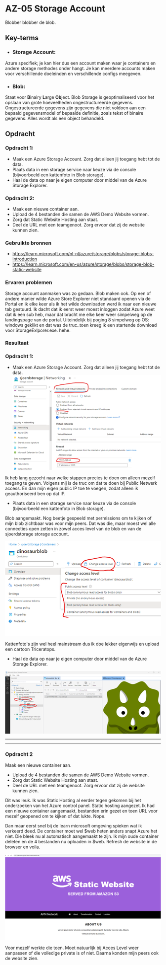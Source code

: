 # AZ-05 Storage Account
Blobber blobber de blob. 

## Key-terms
- ### **Storage Account**:
Azure specifiek; je kan hier dus een account maken waar je containers en andere storage methodes onder hangt. Je kan meerdere accounts maken voor verschillende doeleinden en verschillende configs meegeven.

- ### **Blob**: 
Staat voor **B**inairy **L**arge **Ob**ject. Blob Storage is geoptimaliseerd voor het opslaan van grote hoeveelheden ongestructureerde gegevens. Ongestructureerde gegevens zijn gegevens die niet voldoen aan een bepaald gegevensmodel of bepaalde definitie, zoals tekst of binaire gegevens. Alles wordt als een object behandeld. 


## Opdracht
### Opdracht 1:
- Maak een Azure Storage Account. Zorg dat alleen jij toegang hebt tot de data.
- Plaats data in een storage service naar keuze via de console (bijvoorbeeld een kattenfoto in Blob storage).
- Haal de data op naar je eigen computer door middel van de Azure Storage Explorer.

### Opdracht 2:
- Maak een nieuwe container aan.
- Upload de 4 bestanden die samen de AWS Demo Website vormen.
- Zorg dat Static Website Hosting aan staat.
- Deel de URL met een teamgenoot. Zorg ervoor dat zij de website kunnen zien.


### Gebruikte bronnen
- https://learn.microsoft.com/nl-nl/azure/storage/blobs/storage-blobs-introduction
- https://learn.microsoft.com/en-us/azure/storage/blobs/storage-blob-static-website



### Ervaren problemen
Storage account aanmaken was zo gedaan. Blob maken ook. Op een of andere manier wilde Azure Store Explorer niet standaard openen via de Portal en ik elke keer als ik het wilde downloaden werd ik naar een nieuwe tab gestuurd. Ik dacht dat ik eerst weer moest inloggen zodat Azure weet dat ik een sub heb, maar dat bracht me elke keer weer simpelweg op de landingspage van de portal. Uiteindelijk bij poging 8 simpelweg op OS: windows geklikt en dat was de truc..toen kreeg ik een startende download voor StorageExlporer.exe. hehe. 


### Resultaat
### Opdracht 1:
- Maak een Azure Storage Account. Zorg dat alleen jij toegang hebt tot de data.
![Alt text](../00_includes/AZ-05-storage_mypubip.png)

Ik heb lang gezocht naar welke stappen precies te doen om alleen mezelf toegang te geven. Volgens mij is de truc om dat te doen bij Public Netwerk access. En dan mijn eigen public IP toe te voegen, zodat alleen ik geauthoriseerd ben op dat IP. 

- Plaats data in een storage service naar keuze via de console (bijvoorbeeld een kattenfoto in Blob storage).

Blob aangemaakt. Nog beetje gespeeld met permissions om te kijken of mijn blob zichtbaar was voor mijn peers. Dat was die, maar moest wel alle connecties open zetten in zowel acces level van de blob en van de sjoerdstorage storage account. 

![Alt text](../00_includes/AZ-05_acces_blob.png)

Kattenfoto's zijn wel heel mainstream dus ik doe lekker eigenwijs en upload een cartoon Triceratops. 

- Haal de data op naar je eigen computer door middel van de Azure Storage Explorer.

![Alt text](../00_includes/AZ-05-storage_account_picture_to_blob.png)


___

---

### Opdracht 2

Maak een nieuwe container aan.
- Upload de 4 bestanden die samen de AWS Demo Website vormen.
- Zorg dat Static Website Hosting aan staat.
- Deel de URL met een teamgenoot. Zorg ervoor dat zij de website kunnen zien.

Dit was leuk. Ik was Static Hosting al eerder tegen gekomen bij het onderzoeken van het Azure control panel. Static hosting aangezet. Ik had een nieuwe container aangemaakt, bestanden erin gezet en toen URL voor mezelf geopened om te kijken of dat lukte. Nope. 

Dan maar eerst snel bij de learn microsoft omgeving spieken wat ik verkeerd deed. De container moet wel $web heten anders snapt Azure het niet. Die bleek nu al automatisch aangemaakt te zijn. Ik mijn oude container deleten en de 4 bestanden nu oploaden in $web. Refresh de website in de browser en voila. 

![Alt text](../00_includes/AZ-05-website.png)

Voor mezelf werkte die toen. Moet natuurlijk bij Acces Level weer aanpassen of die volledige private is of niet. Daarna konden mijn peers ook de website zien. 
